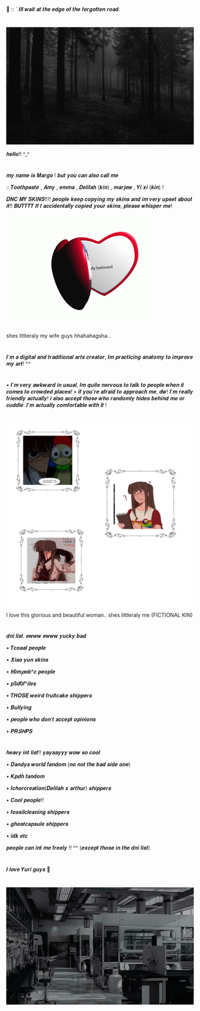    🔬  ::  ` 𝑰𝒍𝒍 𝒘𝒂𝒊𝒕 𝒂𝒕 𝒕𝒉𝒆 𝒆𝒅𝒈𝒆 𝒐𝒇 𝒕𝒉𝒆 𝒇𝒐𝒓𝒈𝒐𝒕𝒕𝒆𝒏 𝒓𝒐𝒂𝒅. 

#


  ![image alt](https://github.com/LocalScientist/LocalScientist/blob/e862cc621cba9234b2ee4539f6882a1e7d1f505f/24751672d52cac6703a1171d41ee9ad4.jpg) 




𝒉𝒆𝒍𝒍𝒐!! ^_^

#

  𝒎𝒚 𝒏𝒂𝒎𝒆 𝒊𝒔 𝑴𝒂𝒓𝒈𝒐 ! 𝒃𝒖𝒕 𝒚𝒐𝒖 𝒄𝒂𝒏 𝒂𝒍𝒔𝒐 𝒄𝒂𝒍𝒍 𝒎𝒆

  :: 𝑻𝒐𝒐𝒕𝒉𝒑𝒂𝒔𝒕𝒆 , 𝑨𝒎𝒚 , 𝒆𝒎𝒎𝒂 , 𝑫𝒆𝒍𝒊𝒍𝒂𝒉 (𝒌𝒊𝒏) , 𝒎𝒂𝒓𝒋𝒆𝒘 , 𝒀𝒊 𝒙𝒊 (𝒌𝒊𝒏) !

  


   𝑫𝑵𝑪 𝑴𝒀 𝑺𝑲𝑰𝑵𝑺!!!! 𝒑𝒆𝒐𝒑𝒍𝒆 𝒌𝒆𝒆𝒑 𝒄𝒐𝒑𝒚𝒊𝒏𝒈 𝒎𝒚 𝒔𝒌𝒊𝒏𝒔 𝒂𝒏𝒅 𝒊𝒎 𝒗𝒆𝒓𝒚 𝒖𝒑𝒔𝒆𝒕 𝒂𝒃𝒐𝒖𝒕 𝒊𝒕!! 
   𝑩𝑼𝑻𝑻𝑻𝑻 𝑰𝒇 𝑰 𝒂𝒄𝒄𝒊𝒅𝒆𝒏𝒕𝒂𝒍𝒍𝒚 𝒄𝒐𝒑𝒊𝒆𝒅 𝒚𝒐𝒖𝒓 𝒔𝒌𝒊𝒏𝒔, 𝒑𝒍𝒆𝒂𝒔𝒆 𝒘𝒉𝒊𝒔𝒑𝒆𝒓 𝒎𝒆! 



     
![image alt](https://github.com/LocalScientist/LocalScientist/blob/fc0bf744b68a42b883010f3280be7c992293f9d6/heart-locket.gif) 


shes littleraly my wife guys hhahahagsha.. 
#


𝑰'𝒎 𝒂 𝒅𝒊𝒈𝒊𝒕𝒂𝒍 𝒂𝒏𝒅 𝒕𝒓𝒂𝒅𝒊𝒕𝒊𝒐𝒏𝒂𝒍 𝒂𝒓𝒕𝒔 𝒄𝒓𝒆𝒂𝒕𝒐𝒓, 𝑰𝒎 𝒑𝒓𝒂𝒄𝒕𝒊𝒄𝒊𝒏𝒈 𝒂𝒏𝒂𝒕𝒐𝒎𝒚 𝒕𝒐 𝒊𝒎𝒑𝒓𝒐𝒗𝒆 𝒎𝒚 𝒂𝒓𝒕! ^^
#
• 𝑰'𝒎 𝒗𝒆𝒓𝒚 𝒂𝒘𝒌𝒘𝒂𝒓𝒅 𝒊𝒏 𝒖𝒔𝒖𝒂𝒍, 𝑰𝒎 𝒒𝒖𝒊𝒕𝒆 𝒏𝒆𝒓𝒗𝒐𝒖𝒔 𝒕𝒐 𝒕𝒂𝒍𝒌 𝒕𝒐 𝒑𝒆𝒐𝒑𝒍𝒆 𝒘𝒉𝒆𝒏 𝒊𝒕 𝒄𝒐𝒎𝒆𝒔 𝒕𝒐 𝒄𝒓𝒐𝒘𝒅𝒆𝒅 𝒑𝒍𝒂𝒄𝒆𝒔!
• 𝒊𝒇 𝒚𝒐𝒖'𝒓𝒆 𝒂𝒇𝒓𝒂𝒊𝒅 𝒕𝒐 𝒂𝒑𝒑𝒓𝒐𝒂𝒄𝒉 𝒎𝒆, 𝒅𝒘! 𝑰'𝒎 𝒓𝒆𝒂𝒍𝒍𝒚 𝒇𝒓𝒊𝒆𝒏𝒅𝒍𝒚 𝒂𝒄𝒕𝒖𝒂𝒍𝒍𝒚! 𝒊 𝒂𝒍𝒔𝒐 𝒂𝒄𝒄𝒆𝒑𝒕 𝒕𝒉𝒐𝒔𝒆 𝒘𝒉𝒐 𝒓𝒂𝒏𝒅𝒐𝒎𝒍𝒚 𝒉𝒊𝒅𝒆𝒔 𝒃𝒆𝒉𝒊𝒏𝒅 𝒎𝒆 𝒐𝒓  𝒄𝒖𝒅𝒅𝒍𝒆. 𝑰'𝒎 𝒂𝒄𝒕𝒖𝒂𝒍𝒍𝒚 𝒄𝒐𝒎𝒇𝒐𝒓𝒕𝒂𝒃𝒍𝒆 𝒘𝒊𝒕𝒉 𝒊𝒕 ! 

#

![image alt](https://github.com/LocalScientist/LocalScientist/blob/61c4722768a64920445722fee95864de975f8bfd/Untitled51_20251004135832.png)
I love this glorious and beautiful woman.. shes littleraly me (FICTIONAL KIN) 

#

   𝒅𝒏𝒊 𝒍𝒊𝒔𝒕. 𝒆𝒘𝒘𝒘 𝒆𝒘𝒘𝒘 𝒚𝒖𝒄𝒌𝒚 𝒃𝒂𝒅

   • 𝑻𝒄𝒐𝒂𝒂𝒍 𝒑𝒆𝒐𝒑𝒍𝒆
   
   • 𝑿𝒊𝒂𝒐 𝒚𝒖𝒏 𝒔𝒌𝒊𝒏𝒔
   
   • 𝒉𝟎𝒎*𝒑*𝒐𝒃*𝒄 𝒑𝒆𝒐𝒑𝒍𝒆
   
   • 𝒑𝟑𝒅𝟎𝒇*𝒊𝒍𝒆𝒔
   
   • 𝑻𝑯𝑶𝑺𝑬 𝒘𝒆𝒊𝒓𝒅 𝒇𝒓𝒖𝒊𝒕𝒄𝒂𝒌𝒆 𝒔𝒉𝒊𝒑𝒑𝒆𝒓𝒔
   
   • 𝑩𝒖𝒍𝒍𝒚𝒊𝒏𝒈
   
   • 𝒑𝒆𝒐𝒑𝒍𝒆 𝒘𝒉𝒐 𝒅𝒐𝒏'𝒕 𝒂𝒄𝒄𝒆𝒑𝒕 𝒐𝒑𝒊𝒏𝒊𝒐𝒏𝒔
   
   • 𝑷𝑹*𝑺𝑯*𝑷𝑺

 #

   𝒉𝒆𝒂𝒗𝒚 𝒊𝒏𝒕 𝒍𝒊𝒔𝒕!! 𝒚𝒂𝒚𝒂𝒂𝒚𝒚𝒚 𝒘𝒐𝒘 𝒔𝒐 𝒄𝒐𝒐𝒍

   • 𝑫𝒂𝒏𝒅𝒚𝒔 𝒘𝒐𝒓𝒍𝒅 𝒇𝒂𝒏𝒅𝒐𝒎 (𝒏𝒐 𝒏𝒐𝒕 𝒕𝒉𝒆 𝒃𝒂𝒅 𝒔𝒊𝒅𝒆 𝒐𝒏𝒆)
   
   • 𝑲𝒑𝒅𝒉 𝒇𝒂𝒏𝒅𝒐𝒎
   
   • 𝑰𝒄𝒉𝒐𝒓𝒄𝒓𝒆𝒂𝒕𝒊𝒐𝒏(𝑫𝒆𝒍𝒊𝒍𝒂𝒉 𝒙 𝒂𝒓𝒕𝒉𝒖𝒓) 𝒔𝒉𝒊𝒑𝒑𝒆𝒓𝒔
   
   • 𝑪𝒐𝒐𝒍 𝒑𝒆𝒐𝒑𝒍𝒆!!
   
   • 𝒇𝒐𝒔𝒔𝒊𝒍𝒄𝒍𝒆𝒂𝒏𝒊𝒏𝒈 𝒔𝒉𝒊𝒑𝒑𝒆𝒓𝒔
   
   • 𝒈𝒉𝒐𝒔𝒕𝒄𝒂𝒑𝒔𝒖𝒍𝒆 𝒔𝒉𝒊𝒑𝒑𝒆𝒓𝒔
   
   • 𝒊𝒅𝒌 𝒆𝒕𝒄

   𝒑𝒆𝒐𝒑𝒍𝒆 𝒄𝒂𝒏 𝒊𝒏𝒕 𝒎𝒆 𝒇𝒓𝒆𝒆𝒍𝒚 !! ^^ (𝒆𝒙𝒄𝒆𝒑𝒕 𝒕𝒉𝒐𝒔𝒆 𝒊𝒏 𝒕𝒉𝒆 𝒅𝒏𝒊 𝒍𝒊𝒔𝒕) 

#

   𝑰 𝒍𝒐𝒗𝒆 𝒀𝒖𝒓𝒊 𝒈𝒖𝒚𝒔 👭

#




![image alt](https://github.com/LocalScientist/LocalScientist/blob/bef434229abaf9327a527e437ce5e99798f00aac/Untitled48_20251004123344.png)
